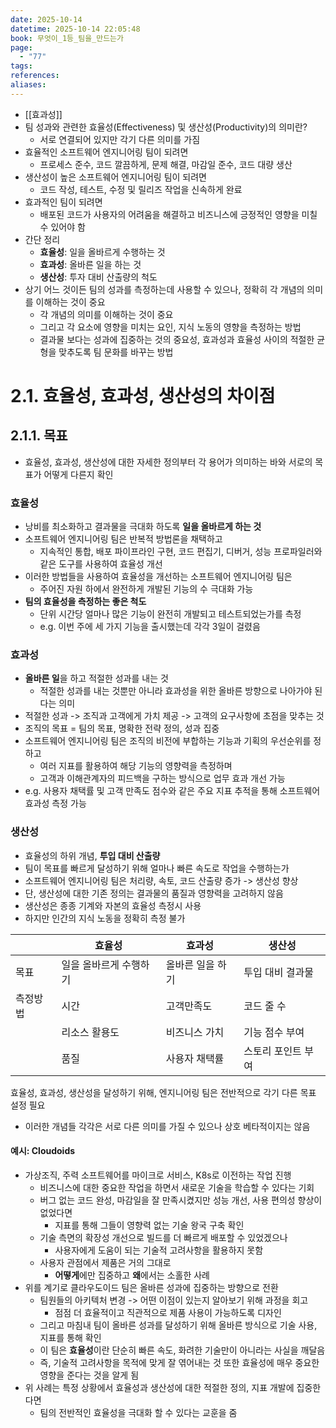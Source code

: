 ```yaml
---
date: 2025-10-14
datetime: 2025-10-14 22:05:48
book: 무엇이_1등_팀을_만드는가
page:
  - "77"
tags:
references:
aliases:
---
```

- [[효과성]]
- 팀 성과와 관련한 효율성(Effectiveness) 및 생산성(Productivity)의 의미란?
	- 서로 연결되어 있지만 각기 다른 의미를 가짐
- 효율적인 소프트웨어 엔지니어링 팀이 되려면
	- 프로세스 준수, 코드 깔끔하게, 문제 해결, 마감일 준수, 코드 대량 생산
- 생산성이 높은 소프트웨어 엔지니어링 팀이 되려면
	- 코드 작성, 테스트, 수정 및 릴리즈 작업을 신속하게 완료
- 효과적인 팀이 되려면
	- 배포된 코드가 사용자의 어려움을 해결하고 비즈니스에 긍정적인 영향을 미칠 수 있어야 함
- 간단 정리
	- **효율성**: 일을 올바르게 수행하는 것
	- **효과성**: 올바른 일을 하는 것
	- **생산성**: 투자 대비 산출량의 척도
- 상기 어느 것이든 팀의 성과를 측정하는데 사용할 수 있으나, 정확히 각 개념의 의미를 이해하는 것이 중요
	- 각 개념의 의미를 이해하는 것이 중요
	- 그리고 각 요소에 영향을 미치는 요인, 지식 노동의 영향을 측정하는 방법
	- 결과물 보다는 성과에 집중하는 것의 중요성, 효과성과 효율성 사이의 적절한 균형을 맞추도록 팀 문화를 바꾸는 방법

# 2.1. 효율성, 효과성, 생산성의 차이점

## 2.1.1. 목표
- 효율성, 효과성, 생산성에 대한 자세한 정의부터 각 용어가 의미하는 바와 서로의 목표가 어떻게 다른지 확인

### 효율성
- 낭비를 최소화하고 결과물을 극대화 하도록 **일을 올바르게 하는 것**
- 소프트웨어 엔지니어링 팀은 반복적 방법론을 채택하고
	- 지속적인 통합, 배포 파이프라인 구현, 코드 편집기, 디버거, 성능 프로파일러와 같은 도구를 사용하여 효율성 개선
- 이러한 방법들을 사용하여 효율성을 개선하는 소프트웨어 엔지니어링 팀은
	- 주어진 자원 하에서 완전하게 개발된 기능의 수 극대화 가능
- **팀의 효율성을 측정하는 좋은 척도**
	- 단위 시간당 얼마나 많은 기능이 완전히 개발되고 테스트되었는가를 측정
	- e.g. 이번 주에 세 가지 기능을 출시했는데 각각 3일이 걸렸음

### 효과성
- **올바른 일**을 하고 적절한 성과를 내는 것
	- 적절한 성과를 내는 것뿐만 아니라 효과성을 위한 올바른 방향으로 나아가야 된다는 의미
- 적절한 성과 -> 조직과 고객에게 가치 제공 -> 고객의 요구사항에 초점을 맞추는 것
- 조직의 목표 = 팀의 목표, 명확한 전략 정의, 성과 집중
- 소프트웨어 엔지니어링 팀은 조직의 비전에 부합하는 기능과 기획의 우선순위를 정하고
	- 여러 지표를 활용하여 해당 기능의 영향력을 측정하며
	- 고객과 이해관계자의 피드백을 구하는 방식으로 업무 효과 개선 가능
- e.g. 사용자 채택률 및 고객 만족도 점수와 같은 주요 지표 추적을 통해 소프트웨어 효과성 측정 가능

### 생산성
- 효율성의 하위 개념, **투입 대비 산출량**
- 팀이 목표를 빠르게 달성하기 위해 얼마나 빠른 속도로 작업을 수행하는가
- 소프트웨어 엔지니어링 팀은 처리량, 속토, 코드 산출량 증가 -> 생산성 향상
- 단, 생산성에 대한 기존 정의는 결과물의 품질과 영향력을 고려하지 않음
- 생산성은 종종 기계와 자본의 효율성 측정시 사용
- 하지만 인간의 지식 노동을 정확히 측정 불가


|      | 효율성          | 효과성       | 생산성        |
| ---- | ------------ | --------- | ---------- |
| 목표   | 일을 올바르게 수행하기 | 올바른 일을 하기 | 투입 대비 결과물  |
| 측정방법 | 시간           | 고객만족도     | 코드 줄 수     |
|      | 리소스 활용도      | 비즈니스 가치   | 기능 점수 부여   |
|      | 품질           | 사용자 채택률   | 스토리 포인트 부여 |

효율성, 효과성, 생산성을 달성하기 위해, 엔지니어링 팀은 전반적으로 각기 다른 목표 설정 필요
- 이러한 개념들 각각은 서로 다른 의미를 가질 수 있으나 상호 베타적이지는 않음

#### 예시: Cloudoids
- 가상조직, 주력 소프트웨어를 마이크로 서비스, K8s로 이전하는 작업 진행
	- 비즈니스에 대한 중요한 작업을 하면서 새로운 기술을 학습할 수 있다는 기회
	- 버그 없는 코드 완성, 마감일을 잘 만족시켰지만 성능 개선, 사용 편의성 향상이 없었다면
		- 지표를 통해 그들이 영향력 없는 기술 왕국 구축 확인
	- 기술 측면의 확장성 개선으로 빌드를 더 빠르게 배포할 수 있었겠으나
		- 사용자에게 도움이 되는 기술적 고려사항을 활용하지 못함
	- 사용자 관점에서 제품은 거의 그대로
		- **어떻게**에만 집중하고 **왜**에서는 소홀한 사례
- 위를 계기로 클라우도이드 팀은 올바른 성과에 집중하는 방향으로 전환
	- 팀원들의 아키텍처 변경 -> 어떤 이점이 있는지 알아보기 위해 과정을 회고
		- 점점 더 효율적이고 직관적으로 제품 사용이 가능하도록 디자인
	- 그리고 마침내 팀이 올바른 성과를 달성하기 위해 올바른 방식으로 기술 사용, 지표를 통해 확인
	- 이 팀은 **효율성**이란 단순히 빠른 속도, 화려한 기술만이 아니라는 사실을 깨달음
	- 즉, 기술적 고려사항을 목적에 맞게 잘 엮어내는 것 또한 효율성에 매우 중요한 영향을 준다는 것을 알게 됨
- 위 사례는 특정 상황에서 효율성과 생산성에 대한 적절한 정의, 지표 개발에 집중한다면
	- 팀의 전반적인 효율성을 극대화 할 수 있다는 교훈을 줌

